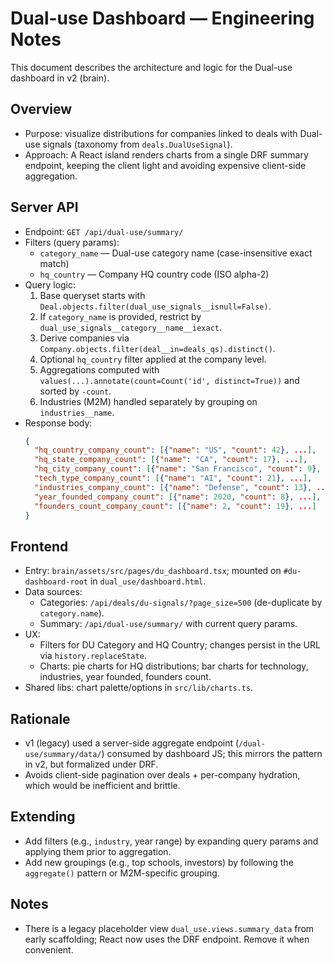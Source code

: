 # Dual-use Dashboard — Engineering Notes

This document describes the architecture and logic for the Dual-use dashboard in v2 (brain).

## Overview
- Purpose: visualize distributions for companies linked to deals with Dual-use signals (taxonomy from `deals.DualUseSignal`).
- Approach: A React island renders charts from a single DRF summary endpoint, keeping the client light and avoiding expensive client-side aggregation.

## Server API
- Endpoint: `GET /api/dual-use/summary/`
- Filters (query params):
  - `category_name` — Dual-use category name (case-insensitive exact match)
  - `hq_country` — Company HQ country code (ISO alpha-2)
- Query logic:
  1. Base queryset starts with `Deal.objects.filter(dual_use_signals__isnull=False)`.
  2. If `category_name` is provided, restrict by `dual_use_signals__category__name__iexact`.
  3. Derive companies via `Company.objects.filter(deal__in=deals_qs).distinct()`.
  4. Optional `hq_country` filter applied at the company level.
  5. Aggregations computed with `values(...).annotate(count=Count('id', distinct=True))` and sorted by `-count`.
  6. Industries (M2M) handled separately by grouping on `industries__name`.
- Response body:
  ```json
  {
    "hq_country_company_count": [{"name": "US", "count": 42}, ...],
    "hq_state_company_count": [{"name": "CA", "count": 17}, ...],
    "hq_city_company_count": [{"name": "San Francisco", "count": 9}, ...],
    "tech_type_company_count": [{"name": "AI", "count": 21}, ...],
    "industries_company_count": [{"name": "Defense", "count": 13}, ...],
    "year_founded_company_count": [{"name": 2020, "count": 8}, ...],
    "founders_count_company_count": [{"name": 2, "count": 19}, ...]
  }
  ```

## Frontend
- Entry: `brain/assets/src/pages/du_dashboard.tsx`; mounted on `#du-dashboard-root` in `dual_use/dashboard.html`.
- Data sources:
  - Categories: `/api/deals/du-signals/?page_size=500` (de-duplicate by `category.name`).
  - Summary: `/api/dual-use/summary/` with current query params.
- UX:
  - Filters for DU Category and HQ Country; changes persist in the URL via `history.replaceState`.
  - Charts: pie charts for HQ distributions; bar charts for technology, industries, year founded, founders count.
- Shared libs: chart palette/options in `src/lib/charts.ts`.

## Rationale
- v1 (legacy) used a server-side aggregate endpoint (`/dual-use/summary/data/`) consumed by dashboard JS; this mirrors the pattern in v2, but formalized under DRF.
- Avoids client-side pagination over deals + per-company hydration, which would be inefficient and brittle.

## Extending
- Add filters (e.g., `industry`, year range) by expanding query params and applying them prior to aggregation.
- Add new groupings (e.g., top schools, investors) by following the `aggregate()` pattern or M2M-specific grouping.

## Notes
- There is a legacy placeholder view `dual_use.views.summary_data` from early scaffolding; React now uses the DRF endpoint. Remove it when convenient.

